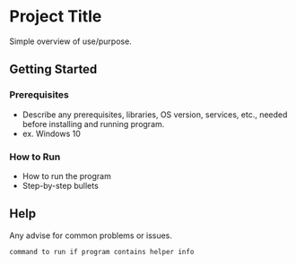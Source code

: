 # Project Title

Simple overview of use/purpose.

## Getting Started

### Prerequisites

* Describe any prerequisites, libraries, OS version, services, etc., needed before installing and running program.
* ex. Windows 10

### How to Run

* How to run the program
* Step-by-step bullets

## Help

Any advise for common problems or issues.
```
command to run if program contains helper info
```
